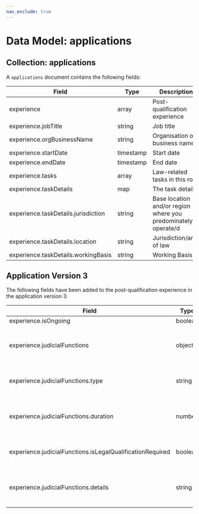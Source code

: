 ```yaml
---
nav_exclude: true
---
```

# Data Model: applications

## Collection: applications
A `applications` document contains the following fields:

| Field                                                     | Type      | Description                                                   |
| --------------------------------------------------------- | --------- | ------------------------------------------------------------- |
| experience                                                | array     | Post-qualification experience                                 |
| experience.jobTitle                                       | string    | Job title                                                     |
| experience.orgBusinessName                                | string    | Organisation or business name                                 |
| experience.startDate                                      | timestamp | Start date                                                    |
| experience.endDate                                        | timestamp | End date                                                      |
| experience.tasks                                          | array     | Law-related tasks in this role                                |
| experience.taskDetails                                    | map       | The task details                                              |
| experience.taskDetails.jurisdiction                       | string    | Base location and/or region where you predominately operate/d |
| experience.taskDetails.location                           | string    | Jurisdiction/area of law                                      |
| experience.taskDetails.workingBasis                       | string    | Working Basis                                                 |



## Application Version 3

The following fields have been added to the post-qualification experience in the application version 3:

| Field                                                     | Type      | Description                                                     |
| --------------------------------------------------------- | --------- | --------------------------------------------------------------- |
| experience.isOngoing                                      | boolean   | Still ongoing                                                   |
| experience.judicialFunctions                              | object    | The carrying-out of judicial functions of any court or tribunal |
| experience.judicialFunctions.type                         | string    | Is this a judicial or quasi-judicial post?                      |
| experience.judicialFunctions.duration                     | number    | How many sitting days have you accumulated in this post?        |
| experience.judicialFunctions.isLegalQualificationRequired | boolean   | Is a legal qualification a requisite for appointment?           |
| experience.judicialFunctions.details                      | string    | Outline the powers, procedures and main responsibilities        |
